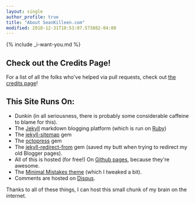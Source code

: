 ```yaml
---
layout: single
author_profile: true 
title: "About SeanKilleen.com"
modified: 2018-12-31T10:53:07.573882-04:00
---
```


{% include _i-want-you.md %}

## Check out the Credits Page!

For a list of all the folks who've helped via pull requests, check out [the credits page][credits page link]!

## This Site Runs On:

* Dunkin (in all seriousness, there is probably some considerable caffeine to blame for this).
* The [Jekyll][jekyll link] markdown blogging platform (which is run on [Ruby][ruby link])
* The [jekyll-sitemap][jekyll-sitemap link] gem
* The [octopress][octopress link] gem
* The [jekyll-redirect-from][jekyll-redirect-from link] gem (saved my butt when trying to redirect my old Blogger pages).
* All of this is hosted (for free!) On [Github pages][github-pages link], because they're awesome.
* The [Minimal Mistakes theme][minimal mistakes link] (which I tweaked a bit).
* Comments are hosted on [Disqus][disqus link].

Thanks to all of these things, I can host this small chunk of my brain on the internet.

[jekyll link]: http://jekyllrb.com/
[ruby link]: https://www.ruby-lang.org/en/
[jekyll-sitemap link]: http://rubydoc.info/gems/jekyll-sitemap/0.6.0/frames
[octopress link]: http://octopress.org/
[github-pages link]: https://pages.github.com/
[jekyll-redirect-from link]: https://github.com/jekyll/jekyll-redirect-from
[minimal mistakes link]: https://github.com/mmistakes/minimal-mistakes
[disqus link]: https://disqus.com/
[phil haack homepage]: http://haacked.com/
[credits page link]: https://seankilleen.com/credits
